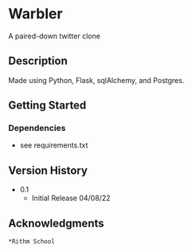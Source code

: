 # Warbler

A paired-down twitter clone

## Description

Made using Python, Flask, sqlAlchemy, and Postgres. 

## Getting Started

### Dependencies

* see requirements.txt


## Version History

* 0.1
    * Initial Release 04/08/22

## Acknowledgments

    *Rithm School
